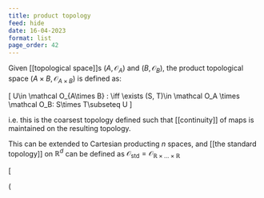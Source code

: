 ```yaml
---
title: product topology
feed: hide
date: 16-04-2023
format: list
page_order: 42
---
```



Given [[topological space]]s $(A, \mathcal O_A)$ and $(B, \mathcal O_B)$, the product topological space $(A\times B, \mathcal O_{A \times B})$ is defined as:

\[
U\in \mathcal O_{A\times B} : \iff \exists (S, T)\in \mathcal O_A \times \mathcal O_B: S\times T\subseteq U
\]


i.e. this is the coarsest topology defined such that [[continuity]] of maps is maintained on the resulting topology.

This can be extended to Cartesian producting $n$ spaces, and [[the standard topology]] on $\mathbb R^d$ can be defined as $\mathcal O_\text{std} = \mathcal O_{\mathbb R \times ... \times \mathbb R}$


\[

\(